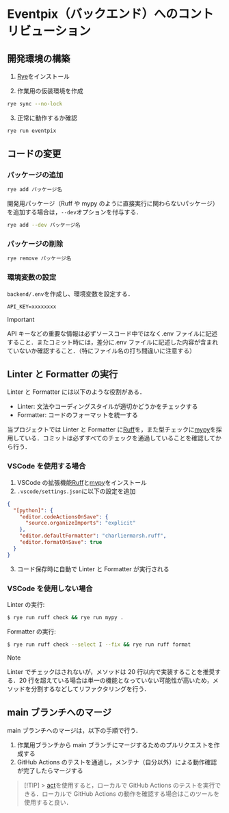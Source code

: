 # Eventpix（バックエンド）へのコントリビューション

## 開発環境の構築

1. [Rye](https://rye-up.com/guide/installation/)をインストール

2. 作業用の仮装環境を作成

```bash
rye sync --no-lock
```

3. 正常に動作するか確認

```bash
rye run eventpix
```

## コードの変更

### パッケージの追加

```bash
rye add パッケージ名
```

開発用パッケージ（Ruff や mypy のように直接実行に関わらないパッケージ）を追加する場合は，`--dev`オプションを付与する．

```bash
rye add --dev パッケージ名
```

### パッケージの削除

```bash
rye remove パッケージ名
```

### 環境変数の設定

`backend/.env`を作成し、環境変数を設定する．

```env
API_KEY=xxxxxxxx
```

> [!IMPORTANT]
> API キーなどの重要な情報は必ずソースコード中ではなく.env ファイルに記述すること．またコミット時には，差分に.env ファイルに記述した内容が含まれていないか確認すること．（特にファイル名の打ち間違いに注意する）

## Linter と Formatter の実行

Linter と Formatter には以下のような役割がある．

- Linter: 文法やコーディングスタイルが適切かどうかをチェックする
- Formatter: コードのフォーマットを統一する

当プロジェクトでは Linter と Formatter に[Ruff](https://docs.astral.sh/ruff/)を，また型チェックに[mypy](https://mypy.readthedocs.io/en/stable/)を採用している．コミットは必ずすべてのチェックを通過していることを確認してから行う．

### VSCode を使用する場合

1. VSCode の拡張機能[Ruff](https://marketplace.visualstudio.com/items?itemName=charliermarsh.ruff)と[mypy](https://marketplace.visualstudio.com/items?itemName=ms-python.mypy-type-checker)をインストール
2. `.vscode/settings.json`に以下の設定を追加

```json
{
  "[python]": {
    "editor.codeActionsOnSave": {
      "source.organizeImports": "explicit"
    },
    "editor.defaultFormatter": "charliermarsh.ruff",
    "editor.formatOnSave": true
  }
}
```

3. コード保存時に自動で Linter と Formatter が実行される

### VSCode を使用しない場合

Linter の実行:

```bash
$ rye run ruff check && rye run mypy .
```

Formatter の実行:

```bash
$ rye run ruff check --select I --fix && rye run ruff format
```

> [!NOTE]
> Linter でチェックはされないが，メソッドは 20 行以内で実装することを推奨する．20 行を超えている場合は単一の機能となっていない可能性が高いため，メソッドを分割するなどしてリファクタリングを行う．

## main ブランチへのマージ

main ブランチへのマージは，以下の手順で行う．

1. 作業用ブランチから main ブランチにマージするためのプルリクエストを作成する
2. GitHub Actions のテストを通過し，メンテナ（自分以外）による動作確認が完了したらマージする

> [!TIP] > [act](https://nektosact.com/)を使用すると，ローカルで GitHub Actions のテストを実行できる．ローカルで GitHub Actions の動作を確認する場合はこのツールを使用すると良い．
